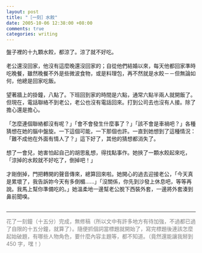 ```yaml
--- 
layout: post
title: "［一刻］水餃"
date: 2005-10-06 12:38:00 +08:00
comments: true
categories: writing
---
```


盤子裡的十九顆水餃，都涼了。涼了就不好吃。<br /><br />老公還沒回家，他沒有這麼晚還沒回家的；自從他們結婚以來，每天他都回家準時吃晚餐，雖然晚餐不外是些微波食物，或是料理包，再不然就是水餃－－但無論如何，他總是回家吃飯。<br /><br />望著牆上的掛鐘，八點了。下班回到家的時間是六點，通常六點半兩人就開飯了。但現在，電話聯絡不到老公，老公也沒有電話回來。打到公司去也沒有人接。除了擔心還是擔心。<br /><br />「怎麼連個聯絡都沒有呢？」「會不會發生什麼事了？」「該不會是車禍吧？」各種猜想在她的腦中盤旋。一下這個可能，一下那個也許。一直到她想到了這種情況：「難不成他在外面有情人了？」這下好了，其他的猜想都消失了。<br /><br />想了一會兒，她害怕起自己的胡思亂想，得找點事作。她挾了一顆水餃起來吃，「涼掉的水餃就不好吃了，倒掉吧！」<br /><br />才剛倒掉，門把轉開的聲音傳來，總算回來啦。她開心的過去迎接老公，「今天真是累壞了，我告訴妳今天有多倒楣......」「沒關係，你先到沙發上休息吧，等等再說。我馬上幫你準備吃的。」她溫柔地一邊幫老公脫下西裝外套，一邊將外套湊到鼻前聞嗅。<br /><br /><hr><span style="color: gray;">花了一刻鐘（十五分）完成，無修稿（所以文中有許多地方有待加強，不過都已過了自限的十五分鐘，就算了）。隨便抓個詞當標題就開始了，寫完標題後連該怎麼起始破題，有哪些人物角色，要什麼內容主題等，都不知道。（竟然還能讓我掰到 450 字，嘿！）</span>
